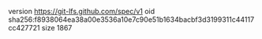 version https://git-lfs.github.com/spec/v1
oid sha256:f8938064ea38a00e3536a10e7c90e51b1634bacbf3d3199311c44117cc427721
size 1867

